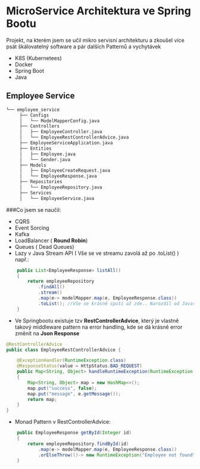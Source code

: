 # MicroService Architektura ve Spring Bootu

Projekt, na kterém jsem se učil mikro servisní architekturu a zkoušel více psát škálovatelný software a pár dalších Patternů a vychytávek
- K8S (Kubernetees)
- Docker
- Spring Boot
- Java

## Employee Service

```txt
└── employee_service
     ├── Configs
     │   └── ModelMapperConfig.java
     ├── Controllers
     │   ├── EmployeeController.java
     │   └── EmployeeRestControllerAdvice.java
     ├── EmployeeServiceApplication.java
     ├── Entities
     │   ├── Employee.java
     │   └── Gender.java
     ├── Models
     │   ├── EmployeeCreateRequest.java
     │   └── EmployeeResponse.java
     ├── Repositories
     │   └── EmployeeRepository.java
     ├── Services
     │   └── EmployeeService.java
```

###Co jsem se naučil:
- CQRS
- Event Sorcing
- Kafka
- LoadBalancer ( **Round Robin**)
- Queues ( Dead Queues)
- Lazy v Java Stream API ( Vše se ve streamu zavolá až po .toList() ) např.:
```java
    public List<EmployeeResponse> listAll()
    {
        return employeeRepository
            .findAll()
            .stream()
            .map(e-> modelMapper.map(e, EmployeeResponse.class))
            .toList(); //Vše se krásně sputí až zde.. Narozdíl od Javascriptu kde to tak není
    }
```
- Ve Springbootu existuje tzv **RestControllerAdvice**, který je vlastně takový middleware pattern na error handling, kde se dá krásně error změnit na **Json Response**
```java
@RestControllerAdvice
public class EmployeeRestControllerAdvice {

    @ExceptionHandler(RuntimeException.class)
    @ResponseStatus(value = HttpStatus.BAD_REQUEST)
    public Map<String, Object> handleRuntimeException(RuntimeException e)
    {
        Map<String, Object> map = new HashMap<>();
        map.put("success", false);
        map.put("message", e.getMessage());
        return map;
    }
}
```
- Monad Pattern v RestControllerAdvice:
```java
    public EmployeeResponse getById(Integer id)
    {
        return employeeRepository.findById(id)
            .map(e-> modelMapper.map(e, EmployeeResponse.class))
            .orElseThrow(()-> new RuntimeException("Employee not found")); //<- Monad Pattern
    }
```
